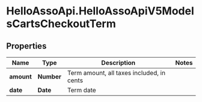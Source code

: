 # HelloAssoApi.HelloAssoApiV5ModelsCartsCheckoutTerm

## Properties

Name | Type | Description | Notes
------------ | ------------- | ------------- | -------------
**amount** | **Number** | Term amount, all taxes included, in cents | 
**date** | **Date** | Term date | 


